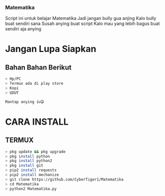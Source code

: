 ### Matematika
Script ini untuk belajar Matematika
Jadi jangan bully gua anjing
Kalo bully buat sendiri sana
Susah anying buat script
Kalo mau yang lebih bagus buat sendiri aja anying








# Jangan Lupa Siapkan
## Bahan Bahan Berikut
```bash
> Hp/PC
> Termux ada di play store
> Kopi
> UDUT

Mantap anying 👍😋
```










# CARA INSTALL 
## TERMUX
```bash
> pkg update && pkg upgrade
> pkg install python
> pkg install python2
> pkg install git
> pip2 install requests
> pip2 install mechanize
> git clone https://github.com/CyberTiger1/Matematika
> cd Matematika
> python2 Matematika.py
```






